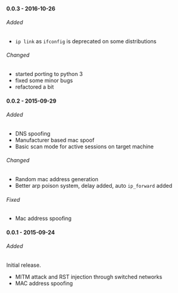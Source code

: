 #### 0.0.3 - 2016-10-26

###### Added

- `ip link` as `ifconfig` is deprecated on some distributions

###### Changed

- started porting to python 3
- fixed some minor bugs
- refactored a bit

#### 0.0.2 - 2015-09-29

###### Added

- DNS spoofing
- Manufacturer based mac spoof
- Basic scan mode for active sessions on target machine

###### Changed

- Random mac address generation
- Better arp poison system, delay added, auto `ip_forward` added

###### Fixed

- Mac address spoofing

#### 0.0.1 - 2015-09-24

###### Added

Initial release.

- MITM attack and RST injection through switched networks
- MAC address spoofing
